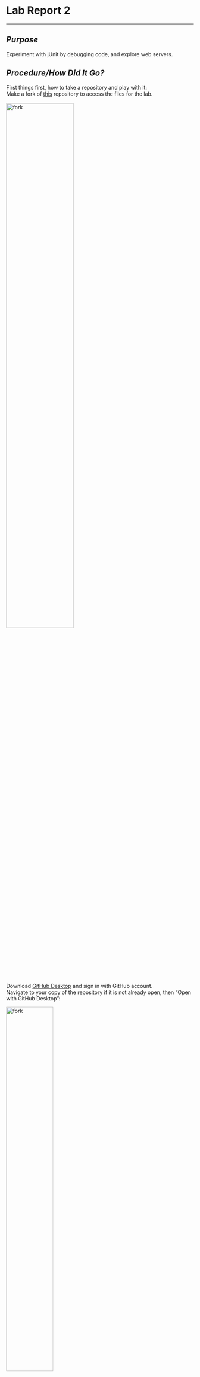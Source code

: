 # **Lab Report 2**
---

## ***Purpose***
Experiment with jUnit by debugging code, and explore web servers.

## ***Procedure/How Did It Go?***

First things first, how to take a repository and play with it: <br/>
Make a fork of [this](https://github.com/ucsd-cse15l-w23/lab3) repository to access the files for the lab. <br/>
<br/>
<img src="fork.png" alt="fork" height="60%" width="60%">
  
  
Download [GitHub Desktop](https://desktop.github.com) and sign in with GitHub account. <br/>
Navigate to your copy of the repository if it is not already open, then “Open with GitHub Desktop”: <br/>

<img src="openGitDesk.png" alt="fork" height="50%" width="50%"><br/>
<br>
<br>
In Github Desktop -> “Open in Visual Studio Code”. Now, you can edit the files and run code as usual.
After changes are made to your files, “Commit to main” -> “Push origin” in GitHub DeskTop to reflect changes to your repository: <br/>

<img src="commitMain.png" alt="fork" height="30%" width="30%"><br/>
<img src="pushOrigin.png" alt="fork" height="50%" width="50%">
---

### ***Part 1***
*The code in StringServer.java:* <br/>
```
import java.io.IOException;
import java.net.URI;

class Handle implements URLHandler{
   String str = "";
  
   public String handleRequest(URI url){
       String str2 = str;
       if(url.getPath().equals("/add-message")){
           if(url.getQuery().contains("s=")){
               String[] quer = url.getQuery().split("=");
               str = quer[1]+ "\n";
               return str2 + str;
           }
       }
       return "Add something by adding 's=<your words>' at the end of the URL :)";
   }
}

class StringServer {
   public static void main(String[] args) throws IOException {
       if(args.length == 0){
           System.out.println("Missing port number! Try any number between 1024 to 49151");
           return;
       }
       int port = Integer.parseInt(args[0]);
       Server.start(port, new Handle());
   }
}
```
After compiling Server.java and StringServer.java, testing `java StringServer 1500` in terminal produced a link to a web server. Opening it up resulted in the image below, with the default message I set in the code above:<br/>
<img src="initServer.png" alt="fork" height="50%" width="50%"><br/>
  
Changing the path and query in the address bar by adding `/add-message?s=please` resulted in:<br/>
  
<img src="pleaseServer.png" alt="fork" height="50%" width="50%"><br/>
  
Notes about this:<br/>
The link looks like this - http://localhost:1500/add-message?s=please <br/>
<br>
Methods called (some in other files, not visible in code snippet above):<br/>
StringServer.main(), Handle.handleRequest(), Server.start(), ServerHttpHandler.handle() <br/>
<br/>
Arguments:
* main(1500) 
* Handle.handleRequest(new URI(http://localhost:1500/add-message?s=please))
* Path: /add-message
* Query: ?s=please
* Server.start(1500, new Handle())
* String str = “please\n” <br/>

The only relevant field that is changed is the str field (and technically, the str2 field in the handleRequest method), as it collects the desired words to concatenate to the list.<br/>
    
<br/>


Next, changing the query to add a new word: <br/>
<img src="workServer.png" alt="fork" height="50%" width="50%">
  
Notes about this:<br/>
    The link looks like this - http://localhost:1500/add-message?s=work <br/>
    <br>
    Methods called:<br/>
    Handle.handleRequest() <br/>
    <br>
    Arguments:
* main(1500), 
* Handle.handleRequest(new URI(http://localhost:1500/add-message?s=work))
* Path: /add-message
* Query: ?s=work
* Server.start(1500, new Handle())
* String str = “work\n” <br/>

The str field is changed to the next desired phrase to concatenate, “work,” by assigning the second value of the split query to str. <br/>


### ***Part 2***
Input that did work:<br/>
```
 @Test
 public void Linked2(){
   LinkedList l = new LinkedList();
   l.append(3);
   l.append(6);
   assertEquals("3 6 ", l.toString());
 }
```
Output:<br/>
<img src="passTestsWrong.png" alt="fork" height="70%" width="70%"><br/>
  
Input that did not work:<br/>
```
@Test
 public void Linked1(){
   LinkedList l = new LinkedList();
   l.append(3);
   l.append(4);
   l.append(20);
   l.prepend(1);
   assertEquals("1 3 4 20 ", l.toString());
 }
```
Output:<br/>
<img src="failTests.png" alt="fork" height="70%" width="70%"><br/>
    Respective Failure in LinkedList.append():<br/>
*The OutOfMemoryError is basically saying that Java has run out of space to hold all the values that it is being asked to hold, which implies that there is an infinite loop somewhere in LinkedList.append().*<br/>
<br/>

To fix the method, I just pulled the last line within the while loop, outside, so the method doesn’t keep adding Nodes to the linked list.<br/>
*This is the result after running the same input through the corrected code.*<br/>
<br/>
<img src="passTestsCorrect.png" alt="fork" height="70%" width="70%"><br/>
  
Old method: <br/>
```
   public void append(int value) {
       if(this.root == null) {
           this.root = new Node(value, null);
           return;
       }
       // If it's just one element, add if after that one
       Node n = this.root;
       if(n.next == null) {
           n.next = new Node(value, null);
           return;
       }
       // Otherwise, loop until the end and add at the end with a null
       while(n.next != null) {
           n = n.next;
           n.next = new Node(value, null);
       }
   }
```

Fixed method: <br/>
```
   public void append(int value) {
       if(this.root == null) {
           this.root = new Node(value, null);
           return;
       }
       // If it's just one element, add if after that one
       Node n = this.root;
       if(n.next == null) {
           n.next = new Node(value, null);
           return;
       }
       // Otherwise, loop until the end and add at the end with a null
       while(n.next != null) {
           n = n.next;
       }
       n.next = new Node(value, null);
   }
```
Essentially, the fix was to stop adding nodes (of the same value) to the end of the linked list and instead, find the last node, exit the while loop, and add the new node to the last one. <br/>

---
### ***Part 3 (Reflection)***
Prior to a couple of lectures ago, I had no clue you could start a server from the command line. Then, in the week 2 lab, I learned that you could update the content in the web server by implementing methods that interpret given paths and queries given to the address bar. At first, even though all the necessary methods were there, I kept trying to manipulate the web server content through the VSCode terminal, but eventually, I realized the point of using the URI method calls in our Handler method was to make changes directly in the server. As for jUnit, we're already using it heavily in CSE 12, so it isn't entirely new to me, but it's nice to see familiar tools appear in this class. The content covered in the last two weeks has been very handy and cool. 
  
